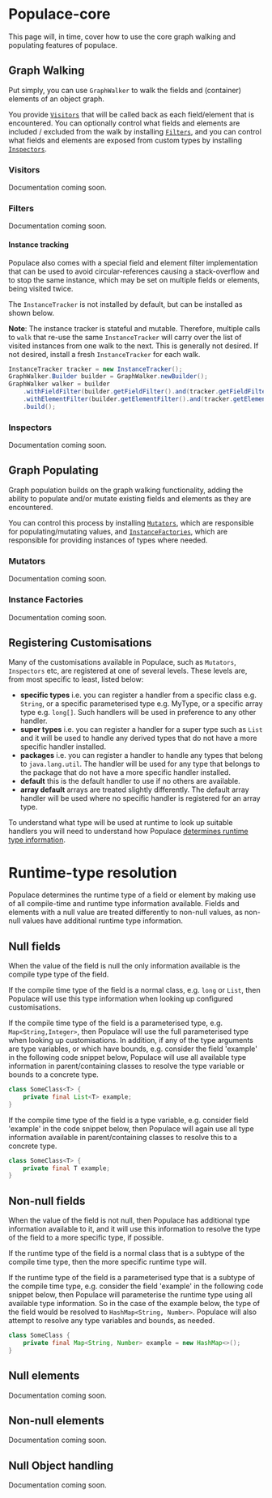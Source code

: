 # Populace-core

This page will, in time, cover how to use the core graph walking and populating features of populace.

## Graph Walking

Put simply, you can use `GraphWalker` to walk the fields and (container) elements of an object graph.

You provide [`Visitors`](#visitors) that will be called back as each field/element that is encountered. You can
 optionally control what fields and elements are included / excluded from the walk by installing [`Filters`](#filters),
 and you can control what fields and elements are exposed from custom types by installing [`Inspectors`](#inspectors).

### Visitors

Documentation coming soon.
<!--- Todo(ac): and also link to java docs for all these types --->

### Filters

Documentation coming soon.
<!--- Todo(ac): --->

#### Instance tracking

Populace also comes with a special field and element filter implementation that can be used to avoid circular-references
causing a stack-overflow and to stop the same instance, which may be set on multiple fields or elements, being visited
twice.

The `InstanceTracker` is not installed by default, but can be installed as shown below.

**Note**: The instance tracker is stateful and mutable. Therefore, multiple calls to `walk` that re-use the same
`InstanceTracker` will carry over the list of visited instances from one walk to the next.  This is generally not
 desired.  If not desired, install a fresh `InstanceTracker` for each walk.

```java
InstanceTracker tracker = new InstanceTracker();
GraphWalker.Builder builder = GraphWalker.newBuilder();
GraphWalker walker = builder
    .withFieldFilter(builder.getFieldFilter().and(tracker.getFieldFilter()))
    .withElementFilter(builder.getElementFilter().and(tracker.getElementFilter()))
    .build();
```

### Inspectors

Documentation coming soon.
<!--- Todo(ac): --->

## Graph Populating

Graph population builds on the graph walking functionality, adding the ability to populate and/or mutate existing fields
 and elements as they are encountered.

You can control this process by installing [`Mutators`](#mutators), which are responsible for populating/mutating values,
 and [`InstanceFactories`](#instance-factories), which are responsible for providing instances of types where needed.

### Mutators

Documentation coming soon.
<!--- Todo(ac): --->

### Instance Factories

Documentation coming soon.
<!--- Todo(ac): --->

## Registering Customisations

Many of the customisations available in Populace, such as `Mutators`, `Inspectors` etc, are registered at one of several
 levels. These levels are, from most specific to least, listed below:
* **specific types** i.e. you can register a handler from a specific class e.g. `String`, or a specific parameterised type
e.g. MyType<Integer>, or a specific array type e.g. `long[]`. Such handlers will be used in preference to any other handler.
* **super types** i.e. you can register a handler for a super type such as `List` and it will be used to handle any
derived types that do not have a more specific handler installed.
* **packages** i.e. you can register a handler to handle any types that belong to `java.lang.util`. The handler will be
used for any type that belongs to the package that do not have a more specific handler installed.
* **default** this is the default handler to use if no others are available.
* **array default** arrays are treated slightly differently. The default array handler will be used where no specific
handler is registered for an array type.

To understand what type will be used at runtime to look up suitable handlers you will need to understand how Populace
 [determines runtime type information](#runtime-type-resolution).

# Runtime-type resolution

Populace determines the runtime type of a field or element by making use of all compile-time and runtime type information
available.  Fields and elements with a null value are treated differently to non-null values, as non-null values have
additional runtime type information.

## Null fields
When the value of the field is null the only information available is the compile type type of the field.

If the compile time type of the field is a normal class, e.g. `long` or `List`, then Populace will use this type
information when looking up configured customisations.

If the compile time type of the field is a parameterised type, e.g. `Map<String,Integer>`, then Populace will use the
full parameterised type when looking up customisations. In addition, if any of the type arguments are type variables,
or which have bounds, e.g. consider the field 'example' in the following code snippet below, Populace will use all
available type information in parent/containing classes to resolve the type variable or bounds to a concrete type.

```java
class SomeClass<T> {
    private final List<T> example;
}
```

If the compile time type of the field is a type variable, e.g. consider field 'example' in the code snippet below, then
Populace will again use all type information available in parent/containing classes to resolve this to a concrete type.

```java
class SomeClass<T> {
    private final T example;
}
```

## Non-null fields
When the value of the field is not null, then Populace has additional type information available to it, and it will use
this information to resolve the type of the field to a more specific type, if possible.

If the runtime type of the field is a normal class that is a subtype of the compile time type, then the more specific
runtime type will.

If the runtime type of the field is a parameterised type that is a subtype of the compile time type, e.g. consider the
field 'example' in the following code snippet below, then Populace will parameterise the runtime type using all available
type information. So in the case of the example below, the type of the field would be resolved to
`HashMap<String, Number>`. Populace will also attempt to resolve any type variables and bounds, as needed.

```java
class SomeClass {
    private final Map<String, Number> example = new HashMap<>();
}
```

## Null elements

Documentation coming soon.
<!--- Todo(ac): --->

## Non-null elements

Documentation coming soon.
<!--- Todo(ac): --->

## Null Object handling

Documentation coming soon.
<!--- Todo(ac): --->


